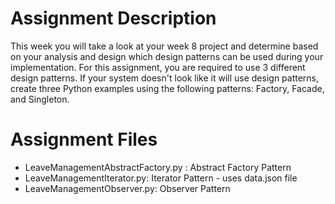 # Assignment Description

This week you will take a look at your week 8 project and determine based on your analysis and design which design patterns can be used during your implementation.   For this assignment, you are required to use 3 different design patterns.   If your system doesn't look like it will use design patterns, create three Python examples using the following patterns:  Factory, Facade, and Singleton.

# Assignment Files

- LeaveManagementAbstractFactory.py : Abstract Factory Pattern
- LeaveManagementIterator.py: Iterator Pattern - uses data.json file 
- LeaveManagementObserver.py: Observer Pattern